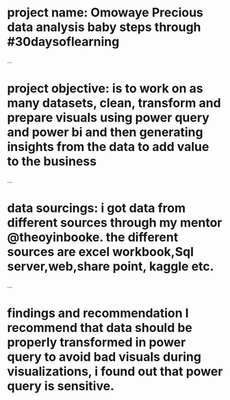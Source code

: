 
# project name: Omowaye Precious data analysis baby steps through #30daysoflearning

...


# project objective: is to work on as many datasets, clean, transform and prepare visuals using power query and power bi and then generating insights from the data to add value to the business 


...


# data sourcings: i got data from different sources through my mentor @theoyinbooke. the different sources are excel workbook,Sql server,web,share point, kaggle etc.


...

# findings and recommendation I recommend that data should be properly transformed in power query to avoid bad visuals during visualizations, i found out that power query is sensitive.
